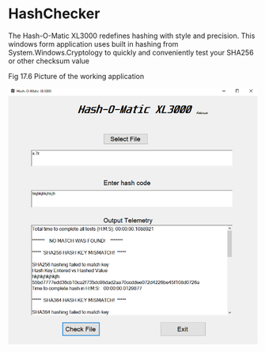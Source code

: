 # HashChecker

The Hash-O-Matic XL3000 redefines hashing with style and precision. This windows form application uses built in hashing
from System.Windows.Cryptology to quickly and conveniently test your SHA256 or other checksum value

Fig 17.6  Picture of the working application

![Search Screen](https://github.com/Hunter71a/HashChecker/blob/master/WorkingProgram.PNG)
